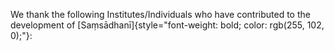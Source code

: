 We thank the following Institutes/Individuals who have contributed to
the development of
[Saṃsādhanī]{style="font-weight: bold; color: rgb(255, 102, 0);"}:
